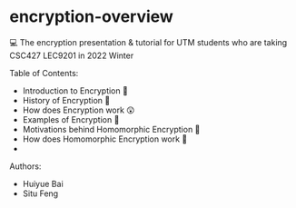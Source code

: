 # encryption-overview
💻 The encryption presentation & tutorial for UTM students who are taking CSC427 LEC9201 in 2022 Winter

Table of Contents:
<ul>
          <li>Introduction to Encryption 👀 </li>
          <li>History of Encryption 📑</li>
          <li>How does Encryption work 😲</li>
          <li>Examples of Encryption 🐾</li>
          <li>Motivations behind Homomorphic Encryption 💪</li>
          <li>How does Homomorphic Encryption work 📐</li>
          <li></li>
</ul>

Authors:  
<ul>
<li>    Huiyue Bai </li>
<li>    Situ Feng </li>
</ul>
